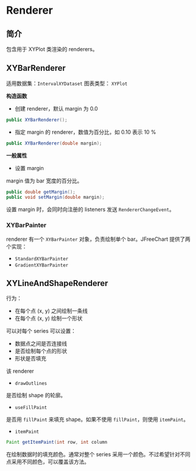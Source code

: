 # Renderer

## 简介

包含用于 XYPlot 类渲染的 renderers。

## XYBarRenderer

适用数据集：`IntervalXYDataset`
图表类型： `XYPlot`

**构造函数**

- 创建 renderer，默认 margin 为 0.0

```java
public XYBarRenderer();
```

- 指定 margin 的 renderer，数值为百分比，如 0.10 表示 10 %

```java
public XYBarRenderer(double margin);
```

**一般属性**

- 设置 margin

margin 值为 bar 宽度的百分比。

```java
public double getMargin();
public void setMargin(double margin);
```

设置 margin 时，会同时向注册的 listeners 发送 `RendererChangeEvent`。


### XYBarPainter

renderer 有一个 `XYBarPainter` 对象，负责绘制单个 bar。JFreeChart 提供了两个实现：

- `StandardXYBarPainter`
- `GradientXYBarPainter`

## XYLineAndShapeRenderer

行为：

- 在每个点 (x, y) 之间绘制一条线
- 在每个点 (x, y) 绘制一个形状

可以对每个 series 可以设置：

- 数据点之间是否连接线
- 是否绘制每个点的形状
- 形状是否填充

该 renderer 

- `drawOutlines`

是否绘制 shape 的轮廓。

- `useFillPaint`

是否用 `fillPaint` 来填充 shape。如果不使用 `fillPaint`，则使用 `itemPaint`。

- `itemPaint`

```java
Paint getItemPaint(int row, int column
```

在绘制数据时的填充颜色。通常对整个 series 采用一个颜色。不过希望针对不同点采用不同颜色，可以覆盖该方法。